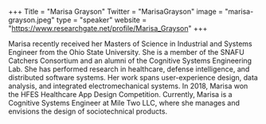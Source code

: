 +++
Title = "Marisa Grayson"
Twitter = "MarisaGrayson"
image = "marisa-grayson.jpeg"
type = "speaker"
website = "https://www.researchgate.net/profile/Marisa_Grayson"
+++

Marisa recently received her Masters of Science in Industrial and Systems Engineer from the Ohio State University. She is a member of the SNAFU Catchers Consortium and an alumni of the Cognitive Systems Engineering Lab. She has performed research in healthcare, defense intelligence, and distributed software systems. Her work spans user-experience design, data analysis, and integrated electromechanical systems. In 2018, Marisa won the HFES Healthcare App Design Competition. Currently, Marisa is a Cognitive Systems Engineer at Mile Two LLC, where she manages and envisions the design of sociotechnical products.

